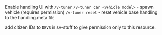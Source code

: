 Enable handling UI with `/v-tuner`
`/v-tuner car <vehicle model>` - spawn vehicle (requires permission)
`/v-tuner reset` - reset vehicle base handling to the handling.meta file

add citizen IDs to `DEVS` in sv-stuff to give permission only to this resource.
